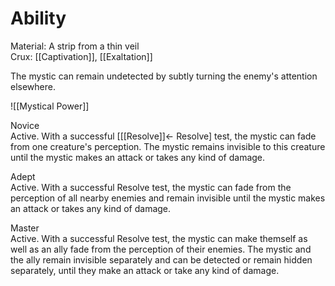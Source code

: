# Ability
Material: A strip from a thin veil<br>Crux: [[Captivation]], [[Exaltation]]

The mystic can remain undetected by subtly turning the enemy's attention elsewhere.

![[Mystical Power]]

Novice<br>Active. With a successful \[[[Resolve]]← Resolve\] test, the mystic can fade from one creature's perception. The mystic remains invisible to this creature until the mystic makes an attack or takes any kind of damage.

Adept<br>Active. With a successful Resolve test, the mystic can fade from the perception of all nearby enemies and remain invisible until the mystic makes an attack or takes any kind of damage.

Master<br>Active. With a successful Resolve test, the mystic can make themself as well as an ally fade from the perception of their enemies. The mystic and the ally remain invisible separately and can be detected or remain hidden separately, until they make an attack or take any kind of damage.